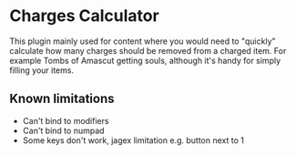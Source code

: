 # Charges Calculator
This plugin mainly used for content where you would need to 
"quickly" calculate how many charges should be removed from
a charged item. For example Tombs of Amascut getting souls,
although it's handy for simply filling your items.

## Known limitations
- Can't bind to modifiers
- Can't bind to numpad
- Some keys don't work, jagex limitation e.g.
  button next to 1